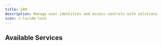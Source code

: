 ```yaml
---
title: IAM
description: Manage user identities and access controls with solutions that comply with Iranian data protection requirements.
icon: i-lucide-lock
---
```


## Available Services
